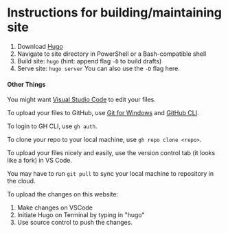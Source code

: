 # Instructions for building/maintaining site

1. Download [Hugo](https://gohugo.io/getting-started/installing/)
2. Navigate to site directory in PowerShell or a Bash-compatible shell
3. Build site: `hugo` (hint: append flag `-D` to build drafts)
4. Serve site: `hugo server` You can also use the `-D` flag here.

#### Other Things
You might want [Visual Studio Code](https://code.visualstudio.com) to edit your
files.

To upload your files to GitHub, use [Git for Windows](https://gitforwindows.org/) and
[GitHub CLI](https://cli.github.com/).

To login to GH CLI, use `gh auth`. 

To clone your repo to your local machine, use `gh repo clone <repo>`.

To upload your files nicely and easily, use the version control tab 
(it looks like a fork) in VS Code.

You may have to run `git pull` to sync your local machine to repository in the
cloud.


To upload the changes on this website:
1. Make changes on VSCode
2. Initiate Hugo on Terminal by typing in "hugo"
3. Use source control to push the changes.
